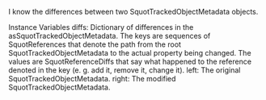 I know the differences between two SquotTrackedObjectMetadata objects.

Instance Variables
	diffs:		Dictionary of differences in the asSquotTrackedObjectMetadata. The keys are sequences of SquotReferences that denote the path from the root SquotTrackedObjectMetadata to the actual property being changed. The values are SquotReferenceDiffs that say what happened to the reference denoted in the key (e. g. add it, remove it, change it).
	left:		The original SquotTrackedObjectMetadata.
	right:		The modified SquotTrackedObjectMetadata.